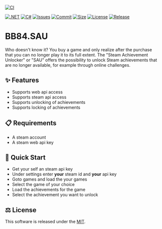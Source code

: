 ﻿[![CI](https://github.com/BoBoBaSs84/BB84.SAU/actions/workflows/ci.yml/badge.svg?branch=main)](https://github.com/BoBoBaSs84/BB84.SAU/actions/workflows/ci.yml)
<!---
[![CD](https://github.com/BoBoBaSs84/BB84.SAU/actions/workflows/cd.yml/badge.svg?branch=main)](https://github.com/BoBoBaSs84/BB84.SAU/actions/workflows/cd.yml)
-->
[![.NET](https://img.shields.io/badge/net8.0-5C2D91?logo=.NET&labelColor=gray)](https://github.com/BoBoBaSs84/BB84.SAU)
[![C#](https://img.shields.io/badge/12.0-239120?logo=csharp&logoColor=white&labelColor=gray)](https://github.com/BoBoBaSs84/BB84.SAU)
[![Issues](https://img.shields.io/github/issues/BoBoBaSs84/BB84.SAU)](https://github.com/BoBoBaSs84/BB84.SAU/issues)
[![Commit](https://img.shields.io/github/last-commit/BoBoBaSs84/BB84.SAU)](https://github.com/BoBoBaSs84/BB84.SAU/commit/main)
[![Size](https://img.shields.io/github/repo-size/BoBoBaSs84/BB84.SAU)](https://github.com/BoBoBaSs84/BB84.SAU)
[![License](https://img.shields.io/github/license/BoBoBaSs84/BB84.SAU)](https://github.com/BoBoBaSs84/BB84.SAU/blob/main/LICENSE)
[![Release](https://img.shields.io/github/v/release/BoBoBaSs84/BB84.SAU)](https://github.com/BoBoBaSs84/BB84.SAU/releases/latest)

# BB84.SAU

Who doesn't know it? You buy a game and only realize after the purchase that you can no longer play it to its full extent.
The "Steam Achievement Unlocker" or "SAU" offers the possibility to unlock Steam achievements that are no longer available, for example through online challenges.

## ✨ Features

- Supports web api access
- Supports steam api access
- Supports unlocking of achievements
- Supports locking of achievements

## 📋 Requirements

- A steam account
- A steam web api key

## 🚀 Quick Start

- Get your self an steam api key
- Under settings enter **your** steam id and **your** api key
- Goto games and load the your games
- Select the game of your choice
- Load the achievements for the game
- Select the achievement you want to unlock

## ⚖️ License

This software is released under the [MIT](https://opensource.org/licenses/MIT).
